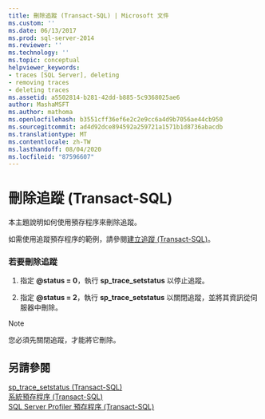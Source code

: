 ```yaml
---
title: 刪除追蹤 (Transact-SQL) | Microsoft 文件
ms.custom: ''
ms.date: 06/13/2017
ms.prod: sql-server-2014
ms.reviewer: ''
ms.technology: ''
ms.topic: conceptual
helpviewer_keywords:
- traces [SQL Server], deleting
- removing traces
- deleting traces
ms.assetid: a5502814-b281-42dd-b885-5c9368025ae6
author: MashaMSFT
ms.author: mathoma
ms.openlocfilehash: b3551cff36ef6e2c2e9cc6a4d9b7056ae44cb950
ms.sourcegitcommit: ad4d92dce894592a259721a1571b1d8736abacdb
ms.translationtype: MT
ms.contentlocale: zh-TW
ms.lasthandoff: 08/04/2020
ms.locfileid: "87596607"
---
```

# <a name="delete-a-trace-transact-sql"></a>刪除追蹤 (Transact-SQL)
  本主題說明如何使用預存程序來刪除追蹤。  
  
 如需使用追蹤預存程序的範例，請參閱[建立追蹤 &#40;Transact-SQL&#41;](create-a-trace-transact-sql.md)。  
  
### <a name="to-delete-a-trace"></a>若要刪除追蹤  
  
1.  指定 **@status = 0**，執行 **sp_trace_setstatus** 以停止追蹤。  
  
2.  指定 **@status = 2**，執行 **sp_trace_setstatus** 以關閉追蹤，並將其資訊從伺服器中刪除。  
  
> [!NOTE]  
>  您必須先關閉追蹤，才能將它刪除。  
  
## <a name="see-also"></a>另請參閱  
 [sp_trace_setstatus &#40;Transact-SQL&#41;](/sql/relational-databases/system-stored-procedures/sp-trace-setstatus-transact-sql)   
 [系統預存程序 &#40;Transact-SQL&#41;](/sql/relational-databases/system-stored-procedures/system-stored-procedures-transact-sql)   
 [SQL Server Profiler 預存程序 &#40;Transact-SQL&#41;](/sql/relational-databases/system-stored-procedures/sql-server-profiler-stored-procedures-transact-sql)  
  
  
